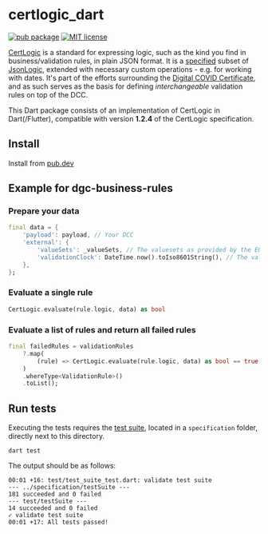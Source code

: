 # certlogic_dart

[![pub package](https://img.shields.io/pub/v/certlogic_dart.svg)](https://pub.dartlang.org/packages/certlogic_dart)
[![MIT license](https://img.shields.io/badge/License-MIT-blue.svg)](https://mit-license.org/)

[CertLogic](https://github.com/ehn-dcc-development/dgc-business-rules/tree/main/certlogic) is a standard for expressing logic, such as the kind you find in business/validation rules, in plain JSON format.
It is a [specified](https://github.com/ehn-dcc-development/dgc-business-rules/blob/main/certlogic/specification/README.md) subset of [JsonLogic](https://jsonlogic.com/), extended with necessary custom operations - e.g. for working with dates.
It's part of the efforts surrounding the [Digital COVID Certificate](https://ec.europa.eu/info/live-work-travel-eu/coronavirus-response/safe-covid-19-vaccines-europeans/eu-digital-covid-certificate_en), and as such serves as the basis for defining _interchangeable_ validation rules on top of the DCC.

This Dart package consists of an implementation of CertLogic in Dart(/Flutter), compatible with version **1.2.4** of the CertLogic specification.



## Install

Install from [pub.dev](https://pub.dev/packages/certlogic_dart/install)

## Example for dgc-business-rules

### Prepare your data

```dart
final data = {
    'payload': payload, // Your DCC
    'external': {
        'valueSets': _valueSets, // The valuesets as provided by the EU GW
        'validationClock': DateTime.now().toIso8601String(), // The validation time
    },
};
```

### Evaluate a single rule

```dart
CertLogic.evaluate(rule.logic, data) as bool
```

### Evaluate a list of rules and return all failed rules

```dart
final failedRules = validationRules
    ?.map(
        (rule) => CertLogic.evaluate(rule.logic, data) as bool == true ? null : rule,
    )
    .whereType<ValidationRule>()
    .toList();
```

## Run tests

Executing the tests requires the [test suite](https://github.com/ehn-dcc-development/dgc-business-rules/tree/main/certlogic/specification/testSuite), located in a `specification` folder, directly next to this directory.

```
dart test
```

The output should be as follows:
```
00:01 +16: test/test_suite_test.dart: validate test suite
--- ../specification/testSuite ---
181 succeeded and 0 failed
--- test/testSuite ---
14 succeeded and 0 failed
✓ validate test suite
00:01 +17: All tests passed!
```